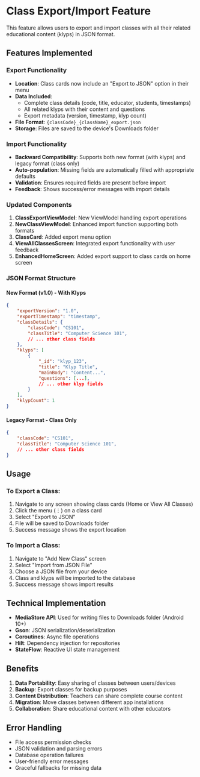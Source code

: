# Class Export/Import Feature

This feature allows users to export and import classes with all their related educational content (klyps) in JSON format.

## Features Implemented

### Export Functionality
- **Location**: Class cards now include an "Export to JSON" option in their menu
- **Data Included**: 
  - Complete class details (code, title, educator, students, timestamps)
  - All related klyps with their content and questions
  - Export metadata (version, timestamp, klyp count)
- **File Format**: `{classCode}_{className}_export.json`
- **Storage**: Files are saved to the device's Downloads folder

### Import Functionality  
- **Backward Compatibility**: Supports both new format (with klyps) and legacy format (class only)
- **Auto-population**: Missing fields are automatically filled with appropriate defaults
- **Validation**: Ensures required fields are present before import
- **Feedback**: Shows success/error messages with import details

### Updated Components

1. **ClassExportViewModel**: New ViewModel handling export operations
2. **NewClassViewModel**: Enhanced import function supporting both formats
3. **ClassCard**: Added export menu option
4. **ViewAllClassesScreen**: Integrated export functionality with user feedback
5. **EnhancedHomeScreen**: Added export support to class cards on home screen

### JSON Format Structure

#### New Format (v1.0) - With Klyps
```json
{
    "exportVersion": "1.0",
    "exportTimestamp": "timestamp",
    "classDetails": {
        "classCode": "CS101",
        "classTitle": "Computer Science 101",
        // ... other class fields
    },
    "klyps": [
        {
            "_id": "klyp_123",
            "title": "Klyp Title",
            "mainBody": "Content...",
            "questions": [...],
            // ... other klyp fields
        }
    ],
    "klypCount": 1
}
```

#### Legacy Format - Class Only
```json
{
    "classCode": "CS101", 
    "classTitle": "Computer Science 101",
    // ... other class fields
}
```

## Usage

### To Export a Class:
1. Navigate to any screen showing class cards (Home or View All Classes)
2. Click the menu (⋮) on a class card
3. Select "Export to JSON"
4. File will be saved to Downloads folder
5. Success message shows the export location

### To Import a Class:
1. Navigate to "Add New Class" screen
2. Select "Import from JSON File"
3. Choose a JSON file from your device
4. Class and klyps will be imported to the database
5. Success message shows import results

## Technical Implementation

- **MediaStore API**: Used for writing files to Downloads folder (Android 10+)
- **Gson**: JSON serialization/deserialization  
- **Coroutines**: Async file operations
- **Hilt**: Dependency injection for repositories
- **StateFlow**: Reactive UI state management

## Benefits

1. **Data Portability**: Easy sharing of classes between users/devices
2. **Backup**: Export classes for backup purposes
3. **Content Distribution**: Teachers can share complete course content
4. **Migration**: Move classes between different app installations
5. **Collaboration**: Share educational content with other educators

## Error Handling

- File access permission checks
- JSON validation and parsing errors  
- Database operation failures
- User-friendly error messages
- Graceful fallbacks for missing data
